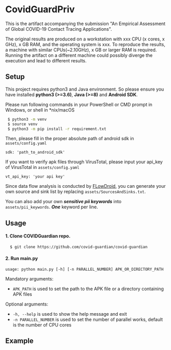 # CovidGuardPriv
This is the artifact accompanying the submission "An Empirical Assessment of Global COVID-19 Contact Tracing Applications".

The original results are produced on a workstation with xxx CPU (x cores, x GHz), x GB RAM, and the operating system is xxx. To reproduce the results, a machine with similar CPUs(~2.10GHz), x GB or larger RAM is required. Running the artifact on a different machine could possibly diverge the execution and lead to different results.   

## Setup
This project requires python3 and Java environment. 
So please ensure you have installed **python3 (>=3.6)**, **Java (>=8)** and **Android SDK**.

Please run following commands in your PowerShell or CMD prompt in Windows, or shell in *nix/macOS
```bash
 $ python3 -m venv
 $ source venv
 $ python3 -m pip install -r requirement.txt
```

Then, please fill in the proper absolute path of android sdk in ```assets/config.yaml``` 
```text
sdk: 'path_to_android_sdk'
```

If you want to verify apk files through VirusTotal, please input your api_key of VirusTotal in ```assets/config.yaml```
```text
vt_api_key: 'your api key'
```

Since data flow analysis is conducted by [FLowDroid](https://github.com/secure-software-engineering/FlowDroid),
you can generate your own source and sink list by replacing ```assets/SourcesAndSinks.txt```.

You can also add your own _**sensitive pii keywords**_ into ```assets/pii_keywords```. _**One**_ keyword per line.

## Usage
#### 1. Clone COVIDGuardian repo.
```bash
  $ git clone https://github.com/covid-guardian/covid-guardian 
```
#### 2. Run main.py
 
```
usage: python main.py [-h] [-n PARALLEL_NUMBER] APK_OR_DIRECTORY_PATH

```
Mandatory arguments:
* `APK_PATH` is used to set the path to the APK file or a directory containing APK files

Optional arguments:
* `-h, --help` is used to show the help message and exit
* `-n PARALLEL_NUMBER` is used to set the number of parallel works, default is the number of CPU cores
## Example

